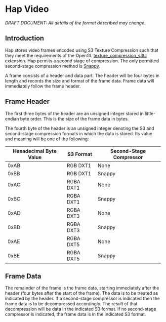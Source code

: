 Hap Video
=========


*DRAFT DOCUMENT: All details of the format described may change.*


Introduction
------------

Hap stores video frames encoded using S3 Texture Compression such that they meet the requirements of the OpenGL [texture_compression_s3tc][1] extension. Hap permits a second stage of compression. The only permitted second-stage compression method is [Snappy][2].

A frame consists of a header and data part. The header will be four bytes in length and records the size and format of the frame data. Frame data will immediately follow the frame header.


Frame Header
------------

The first three bytes of the header are an unsigned integer stored in little-endian byte order. This is the size of the frame data in bytes.

The fourth byte of the header is an unsigned integer denoting the S3 and second-stage compression formats in which the data is stored. Its value and meaning will be one of the following:

|Hexadecimal Byte Value |S3 Format |Second-Stage Compressor |
|-----------------------|----------|------------------------|
|0xAB                   |RGB DXT1  |None                    |
|0xBB                   |RGB DXT1  |Snappy                  |
|0xAC                   |RGBA DXT1 |None                    |
|0xBC                   |RGBA DXT1 |Snappy                  |
|0xAD                   |RGBA DXT3 |None                    |
|0xBD                   |RGBA DXT3 |Snappy                  |
|0xAE                   |RGBA DXT5 |None                    |
|0xBE                   |RGBA DXT5 |Snappy                  |

Frame Data
----------

The remainder of the frame is the frame data, starting immediately after the header (four bytes after the start of the frame). The data is to be treated as indicated by the header. If a second-stage compressor is indicated then the frame data is to be decompressed accordingly. The result of that decompression will be data in the indicated S3 format. If no second-stage compressor is indicated, the frame data is in the indicated S3 format.

[1]: http://www.opengl.org/registry/specs/EXT/texture_compression_s3tc.txt
[2]: http://code.google.com/p/snappy/
